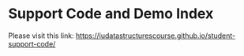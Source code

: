 # Support Code and Demo Index

Please visit this link: https://iudatastructurescourse.github.io/student-support-code/
